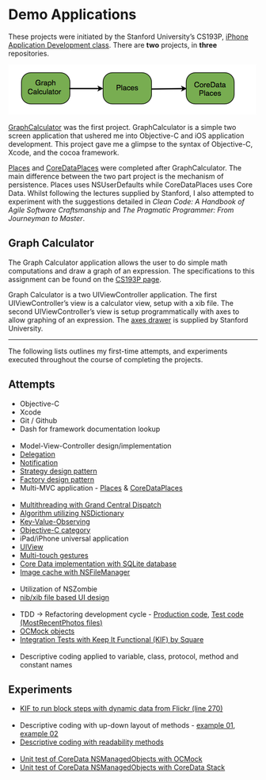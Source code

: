 Demo Applications
===
These projects were initiated by the Stanford University’s CS193P, [iPhone Application Development class](http://www.stanford.edu/class/cs193p/cgi-bin/drupal/downloads-2010-fall). There are __two__ projects, in __three__ repositories. 

![Workflow](https://github.com/kPhilosopher/CoreDataPlaces/raw/master/Readme/workflow_of_repo.png)


[GraphCalculator](https://github.com/kPhilosopher/graphCalculator_test) was the first project. GraphCalculator is a simple two screen application that ushered me into Objective-C and iOS application development. This project gave me a glimpse to the syntax of Objective-C, Xcode, and the cocoa framework.

[Places](https://github.com/kPhilosopher/Places) and [CoreDataPlaces](https://github.com/kPhilosopher/CoreDataPlaces) were completed after GraphCalculator. The main difference between the two part project is the mechanism of persistence. Places uses NSUserDefaults while CoreDataPlaces uses Core Data. Whilst following the lectures supplied by Stanford, I also attempted to experiment with the suggestions detailed in *Clean Code: A Handbook of Agile Software Craftsmanship* and *The Pragmatic Programmer: From Journeyman to Master*.

Graph Calculator
---
The Graph Calculator application allows the user to do simple math computations and draw a graph of an expression. The specifications to this assignment can be found on the [CS193P page](http://www.stanford.edu/class/cs193p/cgi-bin/drupal/downloads-2010-fall).

Graph Calculator is a two UIViewController application. The first UIViewController’s view is a calculator view, setup with a xib file. The second UIViewController’s view is setup programmatically with axes to allow graphing of an expression. The [axes drawer](http://www.stanford.edu/class/cs193p/cgi-bin/drupal/system/files/sample_code/AxesDrawer_0.zip) is supplied by Stanford University.

----

The following lists outlines my first-time attempts, and experiments executed throughout the course of completing the projects.

Attempts
--------

- Objective-C
- Xcode
- Git / Github
- Dash for framework documentation lookup
<br /><br />
- Model-View-Controller design/implementation
- [Delegation](https://github.com/kPhilosopher/Places/blob/master/Places_09/PLAppDelegate.m)
- [Notification](https://github.com/kPhilosopher/CoreDataPlaces/blob/master/CoreDataPlaces/CoreDataTableMVC/CPCoreDataTableViewController.m)
- [Strategy design pattern](https://github.com/kPhilosopher/CoreDataPlaces/blob/master/CoreDataPlaces/IndexedTableMVC/CPIndexedTableViewController.m)
- [Factory design pattern](https://github.com/kPhilosopher/CoreDataPlaces/blob/master/CoreDataPlaces/CoreDataTableMVC/CPCoreDataTableViewController.m)
- Multi-MVC application - [Places](https://github.com/kPhilosopher/Places) & [CoreDataPlaces](https://github.com/kPhilosopher/CoreDataPlaces)
<br /><br />
- [Multithreading with Grand Central Dispatch](https://github.com/kPhilosopher/CoreDataPlaces/blob/master/CoreDataPlaces/ScrollableImageMVC/CPScrollableImageViewController.m)
- [Algorithm utilizing NSDictionary](https://github.com/kPhilosopher/CoreDataPlaces/blob/master/CoreDataPlaces/PhotosTableMVC/CPPhotosDataIndexer.m)
- [Key-Value-Observing](https://github.com/kPhilosopher/Places/blob/master/Places_09/PlaceTableViewController.m)
- [Objective-C category](https://github.com/kPhilosopher/CoreDataPlaces/tree/master/CoreDataPlaces/Categories)
- iPad/iPhone universal application
- [UIView](https://github.com/kPhilosopher/graphCalculator_test/blob/master/GraphCalculator/GraphView.h)
- [Multi-touch gestures](https://github.com/kPhilosopher/graphCalculator_test/blob/master/GraphCalculatorViewController.m)
- [Core Data implementation with SQLite database](https://github.com/kPhilosopher/CoreDataPlaces/blob/master/CoreDataPlaces/AppDelegate/CPAppDelegate.m)
- [Image cache with NSFileManager](https://github.com/kPhilosopher/CoreDataPlaces/blob/master/CoreDataPlaces/ScrollableImageMVC/CPImageCacheHandler.m)
<br /><br />
- Utilization of NSZombie
- [nib/xib file based UI design](https://github.com/kPhilosopher/graphCalculator_test/tree/master/GraphCalculator)
<br /><br />
- TDD -> Refactoring development cycle - [Production code](https://github.com/kPhilosopher/CoreDataPlaces/tree/master/CoreDataPlaces/CoreDataPhotosMVC), [Test code (MostRecentPhotos files)](https://github.com/kPhilosopher/CoreDataPlaces/tree/master/CoreDataPlacesTests)
- [OCMock objects](https://github.com/kPhilosopher/CoreDataPlaces/blob/master/CoreDataPlacesTests/CPMostRecentPhotosRefinaryTests.m)
- [Integration Tests with Keep It Functional (KIF) by Square](https://github.com/kPhilosopher/CoreDataPlaces/tree/master/KIF)
<br /><br />
- Descriptive coding applied to variable, class, protocol, method and constant names

Experiments
----------

- [KIF to run block steps with dynamic data from Flickr (line 270)](https://github.com/kPhilosopher/CoreDataPlaces/blob/master/KIF/KIFTestScenario%2BPlacesAdditions.m)
<br /><br />
- Descriptive coding with up-down layout of methods - [example 01](https://github.com/kPhilosopher/Places/blob/master/Places_09/PLTabBarController.m), [example 02](https://github.com/kPhilosopher/graphCalculator_test/blob/master/GraphCalculator/GraphView.m)
- [Descriptive coding with readability methods](https://github.com/kPhilosopher/CoreDataPlaces/blob/master/CoreDataPlaces/TabBarMVC/CPTabBarController.m)
<br /><br />
- [Unit test of CoreData NSManagedObjects with OCMock](https://github.com/kPhilosopher/CoreDataPlaces/blob/master/CoreDataPlacesTests/CPMostRecentPhotosRefinaryTests.m)
- [Unit test of CoreData NSManagedObjects with CoreData Stack](https://github.com/kPhilosopher/CoreDataPlaces/blob/master/CoreDataPlacesTests/CPPlaceFavoriteLogicTests.m)
